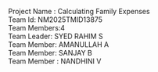 Project Name : Calculating Family Expenses                  
Team Id: NM2025TMID13875                
Team Members:4             
Team Leader: SYED RAHIM S                
Team Member: AMANULLAH A                   
Team Member:  SANJAY B                 
Team  Member :  NANDHINI V      
